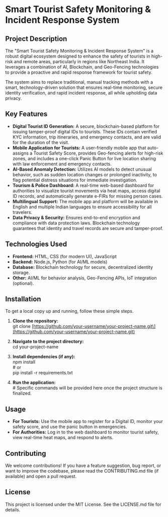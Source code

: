 # **Smart Tourist Safety Monitoring & Incident Response System**

## **Project Description**

The "Smart Tourist Safety Monitoring & Incident Response System" is a robust digital ecosystem designed to enhance the safety of tourists in high-risk and remote areas, particularly in regions like Northeast India. It leverages a combination of AI, Blockchain, and Geo-Fencing technologies to provide a proactive and rapid response framework for tourist safety.

The system aims to replace traditional, manual tracking methods with a smart, technology-driven solution that ensures real-time monitoring, secure identity verification, and rapid incident response, all while upholding data privacy.

## **Key Features**

* **Digital Tourist ID Generation:** A secure, blockchain-based platform for issuing tamper-proof digital IDs to tourists. These IDs contain verified KYC information, trip itineraries, and emergency contacts, and are valid for the duration of the visit.  
* **Mobile Application for Tourists:** A user-friendly mobile app that auto-assigns a Tourist Safety Score, provides Geo-fencing alerts for high-risk zones, and includes a one-click Panic Button for live location sharing with law enforcement and emergency contacts.  
* **AI-Based Anomaly Detection:** Utilizes AI models to detect unusual behavior, such as sudden location changes or prolonged inactivity, to flag potential distress situations for immediate investigation.  
* **Tourism & Police Dashboard:** A real-time web-based dashboard for authorities to visualize tourist movements via heat maps, access digital ID records, and automatically generate e-FIRs for missing person cases.  
* **Multilingual Support:** The mobile app and platform will be available in English and multiple Indian languages to ensure accessibility for all travelers.  
* **Data Privacy & Security:** Ensures end-to-end encryption and compliance with data protection laws. Blockchain technology guarantees that identity and travel records are secure and tamper-proof.

## **Technologies Used**

* **Frontend:** HTML, CSS (for modern UI), JavaScript  
* **Backend:** Node.js, Python (for AI/ML models)  
* **Database:** Blockchain technology for secure, decentralized identity storage.  
* **Other:** AI/ML for behavior analysis, Geo-Fencing APIs, IoT integration (optional).

## **Installation**

To get a local copy up and running, follow these simple steps.

1. **Clone the repository:**  
   git clone \[https://github.com/your-username/your-project-name.git\](https://github.com/your-username/your-project-name.git)

2. **Navigate to the project directory:**  
   cd your-project-name

3. **Install dependencies (if any):**  
   npm install  
   \# or  
   pip install \-r requirements.txt

4. **Run the application:**  
   \# Specific commands will be provided here once the project structure is finalized.

## **Usage**

* **For Tourists:** Use the mobile app to register for a Digital ID, monitor your safety score, and use the panic button in emergencies.  
* **For Authorities:** Log in to the web dashboard to monitor tourist safety, view real-time heat maps, and respond to alerts.

## **Contributing**

We welcome contributions\! If you have a feature suggestion, bug report, or want to improve the codebase, please read the CONTRIBUTING.md file (if available) and open a pull request.

## **License**

This project is licensed under the MIT License. See the LICENSE.md file for details.
